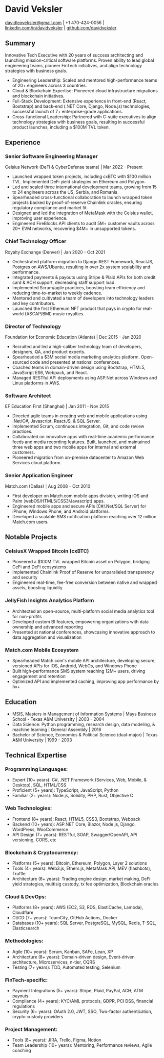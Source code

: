 # David Veksler

davidleoveksler@gmail.com | +1 470-424-0056 | [linkedin.com/in/davidveksler](https://linkedin.com/in/davidveksler) | [github.com/davidveksler](https://github.com/davidveksler)

## Summary

Innovative Tech Executive with 20 years of success architecting and launching mission-critical software platforms. Proven ability to lead global engineering teams, pioneer FinTech initiatives, and align technology strategies with business goals.

- Engineering Leadership: Scaled and mentored high-performance teams of 20+ engineers across 3 countries.
- Cloud & Blockchain Expertise: Pioneered cloud infrastructure migrations and blockchain initiatives.
- Full-Stack Development: Extensive experience in front-end (React, Bootstrap) and back-end (.NET Core, Django, Node.js) technologies, successful launch of 7+ enterprise-grade applications.
- Cross-functional Leadership: Partnered with C-suite executives to align technology strategies with business goals, resulting in successful product launches, including a $100M TVL token.

## Experience

### Senior Software Engineering Manager
Celsius Network (DeFi & CyberDefense teams) | Mar 2022 - Present

- Launched wrapped token projects, including cxBTC with $100 million TVL. Implemented DeFi yield strategies on Ethereum and Polygon.
- Led and scaled three international development teams, growing from 15 to 24 engineers across the US, Serbia, and Romania.
- Spearheaded cross-functional collaboration to launch wrapped token projects backed by proof-of-reserve Chainlink oracles, ensuring regulatory compliance and market fit.
- Designed and led the integration of MetaMask with the Celsius wallet, improving user experience.
- Engineered FireBlocks API clients to audit 5M+ customer vaults across 20+ EVM networks, recovering $4M+ in unsupported tokens.

### Chief Technology Officer
Royalty Exchange (Denver) | Jan 2020 - Oct 2021

- Orchestrated platform migration to Django REST Framework, ReactJS, Postgres on AWS/Ubuntu, resulting in over 2x system scalability and performance.
- Integrated payments & payouts using Stripe & Plaid APIs for both credit card & ACH support, decreasing staff support load.
- Implemented Scrum/agile practices, boosting team efficiency and reducing time-to-market to weekly cadence.
- Mentored and cultivated a team of developers into technology leaders and key contributors.
- Launched the first Ethereum NFT product that pays in crypto for real-world (ASCAP/BMI) music royalties.

### Director of Technology
Foundation for Economic Education (Atlanta) | Dec 2015 - Jan 2020

- Recruited and led a high-caliber technology team of developers, designers, QA, and product experts.
- Spearheaded a $3M social media marketing analytics platform. Open-sourced code and presented at national conferences.
- Coached teams in domain-driven design using Bootstrap, HTML5, JavaScript ES6, Webpack, and React.
- Managed RESTful API deployments using ASP.Net across Windows and Linux platforms in AWS.

### Software Architect
EF Education First (Shanghai) | Jan 2011 - Nov 2015

- Directed agile teams in creating web and mobile applications using .Net/C#, Javascript, ReactJS, & SQL Server.
- Implemented Scrum, continuous integration, Git, and code review practices.
- Collaborated on innovative apps with real-time academic performance feeds and media recording features. Built, launched, and maintained three web apps and two mobile apps for internal and external customers.
- Pioneered migration from on-premise datacenter to Amazon Web Services cloud platform.

### Senior Application Engineer
Match.com (Dallas) | Aug 2008 - Oct 2010

- First developer on Match.com mobile apps division, writing iOS and Palm (webOS/HTML5/CSS3/Javascript) apps.
- Engineered mobile apps and secure APIs (C#/.Net/SQL Server) for iPhone, Windows Phone, and Android platforms.
- Developed a scalable SMS notification platform reaching over 12 million Match.com users.

## Notable Projects

### CelsiusX Wrapped Bitcoin (cxBTC)
- Pioneered a $100M TVL wrapped Bitcoin asset on Polygon, bridging CeFi and DeFi ecosystems
- Implemented Chainlink Proof of Reserve for unparalleled transparency and security
- Engineered real-time, fee-free conversion between native and wrapped assets, boosting liquidity

### JellyFish Insights Analytics Platform
- Architected an open-source, multi-platform social media analytics tool for non-profits
- Developed custom BI features, empowering organizations with data ownership and advanced reporting
- Presented at national conferences, showcasing innovative approach to data aggregation and visualization

### Match.com Mobile Ecosystem
- Spearheaded Match.com's mobile API architecture, developing secure, versioned APIs for iOS, Android, WebOs, and Windows Phone
- Built high-performance SMS system reaching 12M+ users, driving engagement and retention
- Optimized API and implemented caching, improving app performance by 5x+

## Education

- MSIS, Masters in Management of Information Systems | Mays Business School - Texas A&M University | 2003 - 2004
- Data Science: Python programming, research design, data modeling, & machine learning | General Assembly | 2016
- Bachelor of Science, Economics & Political Science (dual-major) | Texas A&M University | 1999 - 2003

## Technical Expertise

### Programming Languages:
- Expert (10+ years): C#, .NET Framework (Services, Web, Mobile, & Desktop), SQL, HTML/CSS
- Proficient (5+ years): TypeScript, JavaScript, Python
- Familiar (2+ years): Node.js, Solidity, PHP, Rust, Objective C

### Web Technologies:
- Frontend (8+ years): React, HTML5, CSS3, Bootstrap, Webpack
- Backend (10+ years): ASP.NET Core, Blazor, Node.js, Django, WordPress, WooCommerce
- API Design (7+ years): RESTful, SOAP, Swagger/OpenAPI, API versioning, CORS, etc

### Blockchain & Cryptocurrency:
- Platforms (5+ years): Bitcoin, Ethereum, Polygon, Layer 2 solutions
- Tools (4+ years): Web3.js, Ethers.js, MetaMask API, MEV (flashbots), Truffle
- Architecture (6+ years): Trading engine design, market making, DeFi yield strategies, multisig custody, tx fee optimization, Blockchain oracles

### Cloud & DevOps:
- Platforms (8+ years): AWS (EC2, S3, RDS, ElastiCache, Lambda), Cloudflare
- CI/CD (7+ years): TeamCity, GitHub Actions, Docker
- Databases (10+ years): SQL Server, PostgreSQL, MySQL, Redis, T-SQL, Elasticsearch

### Methodologies:
- Agile (10+ years): Scrum, Kanban, SAFe, Lean, XP
- Architecture (8+ years): Domain-driven design, Event-driven architecture, Microservices, n-tier, CQRS
- Testing (7+ years): TDD, Automated testing, Selenium

### FinTech-specific:
- Payment Integrations (5+ years): Stripe, Plaid, PayPal, ACH, ATM payouts
- Compliance (4+ years): KYC/AML protocols, GDPR, PCI DSS, financial regulations
- Security (6+ years): OAuth 2.0, JWT, SSO, Two-factor authentication, crypto custody providers

### Project Management:
- Tools (8+ years): JIRA, Trello, Figma, Notion
- Team Leadership (10+ years): Mentoring, Performance reviews, Agile coaching
